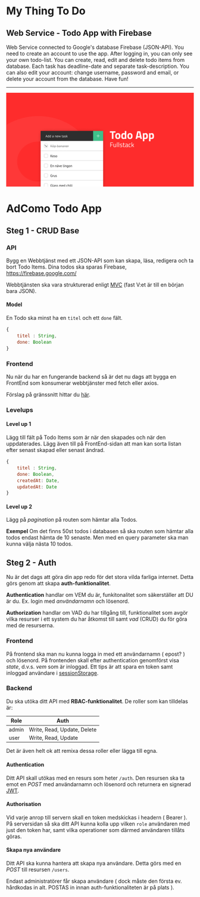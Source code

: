 # My Thing To Do 
## Web Service - Todo App with Firebase
Web Service connected to Google's database Firebase (JSON-API).
You need to create an account to use the app.
After logging in, you can only see your own todo-list.
You can create, read, edit and delete todo items from database.
Each task has deadline-date and separate task-description.
You can also edit your account: change username, password and email,
or delete your account from the database.
Have fun!

**********************************************************************************************
![poster](poster.png)

# AdComo Todo App

## Steg 1 - CRUD Base
### API
Bygg en Webbtjänst med ett JSON-API som kan skapa, läsa, redigera och ta bort Todo Items.
Dina todos ska sparas Firebase, https://firebase.google.com/
 
Webbtjänsten ska vara strukturerad enligt [MVC](https://techterms.com/definition/mvc) (fast V:et är till en början bara JSON).

#### Model
En Todo ska minst ha en `titel` och ett `done` fält.
 
```js
{
    titel : String,
    done: Boolean
}
```

### Frontend
Nu när du har en fungerande backend så är det nu dags att bygga en FrontEnd som konsumerar webbtjänster med fetch eller axios.

Förslag på gränssnitt hittar du [här](https://material.io/design).

### Levelups

#### Level up 1
Lägg till fält på Todo Items som är när den skapades och när den uppdaterades. Lägg även till på FrontEnd-sidan att man kan sorta listan efter senast skapad eller senast ändrad.

```js
{
    titel : String,
    done: Boolean,
    createdAt: Date,
    updatedAt: Date
}
```

#### Level up 2
Lägg på *pagination* på routen som hämtar alla Todos.

**Exempel**
Om det finns 50st todos  i databasen så ska routen som hämtar alla todos endast hämta de 10 senaste. Men med en query parameter ska man kunna välja nästa 10 todos.


## Steg 2 - Auth
Nu är det dags att göra din app redo för det stora vilda farliga internet. Detta görs genom att skapa **auth-funktionalitet**.

**Authentication** handlar om VEM du är, funkitonalitet som säkerställer att DU är du. Ex. login med *användarnamn* och lösenord.

**Authorization** handlar om VAD du har tillgång till, funktionalitet som avgör vilka resurser i ett system du har åtkomst till samt *vad* (CRUD) du för göra med de resurserna.

### Frontend
På frontend ska man nu kunna logga in med ett användarnamn ( epost? ) och lösenord. På frontenden skall efter authentication genomförst visa *state*, d.v.s. *vem* som är inloggad. Ett tips är att spara en token samt inloggad användare i [sessionStorage](https://developer.mozilla.org/en-US/docs/Web/API/Window/sessionStorage).

### Backend
Du ska utöka ditt API med **RBAC-funktionalitet**. De roller som kan tilldelas är:

|Role|Auth|
|---|---|
|admin| Write, Read, Update, Delete |
|user|Write, Read, Update|

Det är även helt ok att remixa dessa roller eller lägga till egna.


#### Authentication
Ditt API skall utökas med en resurs som heter ```/auth```. Den resursen ska ta emot en *POST* med användarnamn och lösenord och returnera en signerad [JWT](https://jwt.io/).

#### Authorisation
Vid varje anrop till servern skall en token medskickas i headern ( Bearer ). På serversidan så ska ditt API kunna kolla upp vilken ```role``` användaren med just den token har, samt vilka operationer som därmed användaren tillåts göras.

#### Skapa nya användare
Ditt API ska kunna hantera att skapa nya användare. Detta görs med en *POST* till resursen ```/users```. 

Endast administratörer får skapa användare ( dock måste den första ev. hårdkodas in alt. POSTAS in innan auth-funktionaliteten är på plats ).
